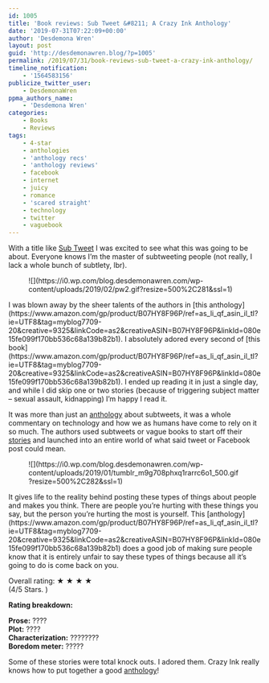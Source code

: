 ```yaml
---
id: 1005
title: 'Book reviews: Sub Tweet &#8211; A Crazy Ink Anthology'
date: '2019-07-31T07:22:09+00:00'
author: 'Desdemona Wren'
layout: post
guid: 'http://desdemonawren.blog/?p=1005'
permalink: /2019/07/31/book-reviews-sub-tweet-a-crazy-ink-anthology/
timeline_notification:
    - '1564583156'
publicize_twitter_user:
    - DesdemonaWren
ppma_authors_name:
    - 'Desdemona Wren'
categories:
    - Books
    - Reviews
tags:
    - 4-star
    - anthologies
    - 'anthology recs'
    - 'anthology reviews'
    - facebook
    - internet
    - juicy
    - romance
    - 'scared straight'
    - technology
    - twitter
    - vaguebook
---
```


With a title like [Sub Tweet](https://www.amazon.com/gp/product/B07HY8F96P/ref=as_li_qf_asin_il_tl?ie=UTF8&tag=myblog7709-20&creative=9325&linkCode=as2&creativeASIN=B07HY8F96P&linkId=080e15fe099f170bb536c68a139b82b1) I was excited to see what this was going to be about. Everyone knows I’m the master of subtweeting people (not really, I lack a whole bunch of subtlety, lbr).

<div class="wp-block-image"><figure class="aligncenter">![](https://i0.wp.com/blog.desdemonawren.com/wp-content/uploads/2019/02/pw2.gif?resize=500%2C281&ssl=1)</figure></div>I was blown away by the sheer talents of the authors in [this anthology](https://www.amazon.com/gp/product/B07HY8F96P/ref=as_li_qf_asin_il_tl?ie=UTF8&tag=myblog7709-20&creative=9325&linkCode=as2&creativeASIN=B07HY8F96P&linkId=080e15fe099f170bb536c68a139b82b1). I absolutely adored every second of [this book](https://www.amazon.com/gp/product/B07HY8F96P/ref=as_li_qf_asin_il_tl?ie=UTF8&tag=myblog7709-20&creative=9325&linkCode=as2&creativeASIN=B07HY8F96P&linkId=080e15fe099f170bb536c68a139b82b1). I ended up reading it in just a single day, and while I did skip one or two stories (because of triggering subject matter – sexual assault, kidnapping) I’m happy I read it.

It was more than just an [anthology](https://www.amazon.com/gp/product/B07HY8F96P/ref=as_li_qf_asin_il_tl?ie=UTF8&tag=myblog7709-20&creative=9325&linkCode=as2&creativeASIN=B07HY8F96P&linkId=080e15fe099f170bb536c68a139b82b1) about subtweets, it was a whole commentary on technology and how we as humans have come to rely on it so much. The authors used subtweets or vague books to start off their [stories](https://www.amazon.com/gp/product/B07HY8F96P/ref=as_li_qf_asin_il_tl?ie=UTF8&tag=myblog7709-20&creative=9325&linkCode=as2&creativeASIN=B07HY8F96P&linkId=080e15fe099f170bb536c68a139b82b1) and launched into an entire world of what said tweet or Facebook post could mean.

<div class="wp-block-image"><figure class="aligncenter">![](https://i0.wp.com/blog.desdemonawren.com/wp-content/uploads/2019/01/tumblr_m9g708phxq1rarrc6o1_500.gif?resize=500%2C282&ssl=1)</figure></div>It gives life to the reality behind posting these types of things about people and makes you think. There are people you’re hurting with these things you say, but the person you’re hurting the most is yourself. This [anthology](https://www.amazon.com/gp/product/B07HY8F96P/ref=as_li_qf_asin_il_tl?ie=UTF8&tag=myblog7709-20&creative=9325&linkCode=as2&creativeASIN=B07HY8F96P&linkId=080e15fe099f170bb536c68a139b82b1) does a good job of making sure people know that it is entirely unfair to say these types of things because all it’s going to do is come back on you.

Overall rating: ★ ★ ★ ★   
(4/5 Stars. )

**Rating breakdown:**

**Prose:** ????  
**Plot:** ????  
**Characterization:** ?‍??‍??‍??‍?  
**Boredom meter:** ?????  
  
Some of these stories were total knock outs. I adored them. Crazy Ink really knows how to put together a good [anthology](https://www.amazon.com/gp/product/B07HY8F96P/ref=as_li_qf_asin_il_tl?ie=UTF8&tag=myblog7709-20&creative=9325&linkCode=as2&creativeASIN=B07HY8F96P&linkId=080e15fe099f170bb536c68a139b82b1)!